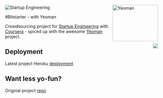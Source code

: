 ![Startup Engineering](https://www.coursera.org//maestro/api/course/970374/logo)
<img src="http://yeoman.io/assets/img/yeoman-logo.png" alt="Yeoman" height="120" width="150" style="float:right">

#Bitstarter - with Yeoman

Crowdsourcing project for [Startup Engineering](https://class.coursera.org/startup-001/class/index) with [Coursera](https://www.coursera.org/) - spiced up with the awesome [Yeoman](http://yeoman.io/) project.


<img src="https://nav.heroku.com/images/logos/logo.png" style="float:right">


## Deployment

Latest project Heroku [deployment](http://stark-bayou-6742.herokuapp.com/)

## Want less yo-fun?

Orignial project [repo](https://github.com/nostopbutton/bitstarter)


